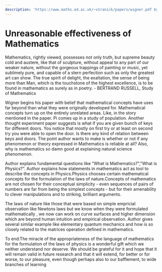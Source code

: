 ```yaml
---
description: 'https://www.maths.ed.ac.uk/~v1ranick/papers/wigner.pdf by Eugene Wigner'
---
```


# Unreasonable effectiveness  of Mathematics

Mathematics, rightly viewed, possesses not only truth, but supreme beauty cold and austere, like that of sculpture, without appeal to any part of our weaker nature, without the gorgeous trappings of painting or music, yet sublimely pure, and capable of a stern perfection such as only the greatest art can show. The true spirit of delight, the exaltation, the sense of being more than Man, which is the touchstone of the highest excellence, is to be found in mathematics as surely as in poetry.                      - BERTRAND RUSSELL, Study of Mathematics

Wigner begins his paper with belief that mathematical concepts have uses far beyond than what they were originally developed for. Mathematical concepts turn up on the entirely unrelated areas. Like, in the story mentioned in the paper. Pi comes up in a study of population. Another thought experiment paper suggests is what if you are given bunch of keys for different doors. You notice that mostly on first try or at least on second try you were able to open the door. Is there any kind of relation between keys and doors. The point author wants to make is whether or not if any phenomenon or theory expressed in Mathematics is reliable at all? Also, why is mathematics so damn good at explaining natural science phenomenon.

Author explains fundamental questions like "What is Mathematics?","What is Physics?". Author explains how statements in mathematics act as tool to describe the concepts in Physics.Physics chooses certain mathematical concepts for the formulation of the laws of nature.Concepts of mathematics are not chosen for their conceptual simplicity - even sequences of pairs of numbers are far from being the simplest concepts - but for their amenability to clever manipulations and to striking, brilliant arguments.

The laws of nature like those that were based on simple empricial observation like Newtons laws but we know when they were formulated mathematically , we now can work on curve surfaces and higher dimension which are beyond human intuition and empirical observation. Author gives several similar example like elementary quantum mechanics and how is so closely related to the matrices operation defined in mathematics. 

To end:The miracle of the appropriateness of the language of mathematics for the formulation of the laws of physics is a wonderful gift which we neither understand nor deserve. We should be grateful for it and hope that it will remain valid in future research and that it will extend, for better or for worse, to our pleasure, even though perhaps also to our bafflement, to wide branches of learning

### 

  





